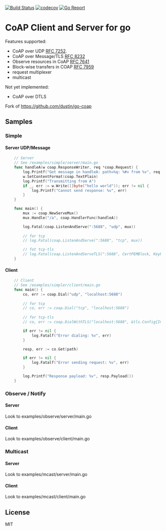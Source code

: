[![Build Status](https://travis-ci.com/go-ocf/go-coap.svg?branch=master)](https://travis-ci.com/go-ocf/go-coap)
[![codecov](https://codecov.io/gh/go-ocf/go-coap/branch/master/graph/badge.svg)](https://codecov.io/gh/go-ocf/go-coap)
[![Go Report](https://goreportcard.com/badge/github.com/go-ocf/go-coap)](https://goreportcard.com/report/github.com/go-ocf/go-coap)

# CoAP Client and Server for go

Features supported:
* CoAP over UDP [RFC 7252][coap].
* CoAP over Message/TLS [RFC 8232][coap-tcp]
* Observe resources in CoAP [RFC 7641][coap-observe]
* Block-wise transfers in COAP [RFC 7959][coap-block-wise-transfers]
* request multiplexer
* multicast

Not yet implemented:
* CoAP over DTLS

Fork of https://github.com/dustin/go-coap

[coap]: http://tools.ietf.org/html/rfc7252
[coap-tcp]: https://tools.ietf.org/html/rfc8323
[coap-block-wise-transfers]: https://tools.ietf.org/html/rfc7959
[coap-observe]: https://tools.ietf.org/html/rfc7641

## Samples

### Simple

#### Server UDP/Message
```go
	// Server
	// See /examples/simple/server/main.go
	func handleA(w coap.ResponseWriter, req *coap.Request) {
		log.Printf("Got message in handleA: path=%q: %#v from %v", req.Msg.Path(), req.Msg, req.Client.RemoteAddr())
		w.SetContentFormat(coap.TextPlain)
		log.Printf("Transmitting from A")
		if _, err := w.Write([]byte("hello world")); err != nil {
			log.Printf("Cannot send response: %v", err)
		}
	}

	func main() {
		mux := coap.NewServeMux()
		mux.Handle("/a", coap.HandlerFunc(handleA))

		log.Fatal(coap.ListenAndServe(":5688", "udp", mux))
		
		// for tcp
		// log.Fatal(coap.ListenAndServe(":5688", "tcp", mux))

		// fot tcp-tls
		// log.Fatal(coap.ListenAndServeTLS(":5688", CertPEMBlock, KeyPEMBlock, mux))
	}
```
#### Client
```go
	// Client
	// See /examples/simpler/client/main.go
	func main() {
		co, err := coap.Dial("udp", "localhost:5688")
		
		// for tcp
		// co, err := coap.Dial("tcp", "localhost:5688")
		
		// for tcp-tls
		// co, err := coap.DialWithTLS("localhost:5688", &tls.Config{InsecureSkipVerify: true})

		if err != nil {
			log.Fatalf("Error dialing: %v", err)
		}

		resp, err := co.Get(path)

		if err != nil {
			log.Fatalf("Error sending request: %v", err)
		}

		log.Printf("Response payload: %v", resp.Payload())
	}
```


### Observe / Notify

#### Server
Look to examples/observe/server/main.go

#### Client
Look to examples/observe/client/main.go


### Multicast

#### Server
Look to examples/mcast/server/main.go

#### Client
Look to examples/mcast/client/main.go

## License
MIT
